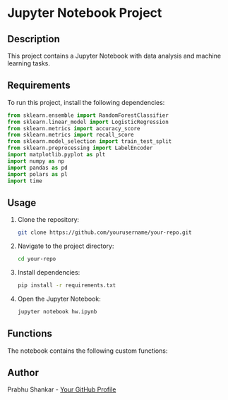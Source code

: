 # Jupyter Notebook Project

## Description
This project contains a Jupyter Notebook with data analysis and machine learning tasks.

## Requirements
To run this project, install the following dependencies:

```python
from sklearn.ensemble import RandomForestClassifier
from sklearn.linear_model import LogisticRegression
from sklearn.metrics import accuracy_score
from sklearn.metrics import recall_score
from sklearn.model_selection import train_test_split
from sklearn.preprocessing import LabelEncoder
import matplotlib.pyplot as plt
import numpy as np
import pandas as pd
import polars as pl
import time
```

## Usage
1. Clone the repository:
   ```sh
   git clone https://github.com/yourusername/your-repo.git
   ```
2. Navigate to the project directory:
   ```sh
   cd your-repo
   ```
3. Install dependencies:
   ```sh
   pip install -r requirements.txt
   ```
4. Open the Jupyter Notebook:
   ```sh
   jupyter notebook hw.ipynb
   ```

## Functions
The notebook contains the following custom functions:



## Author
Prabhu Shankar - [Your GitHub Profile](https://github.com/prabhushankar-ps)
